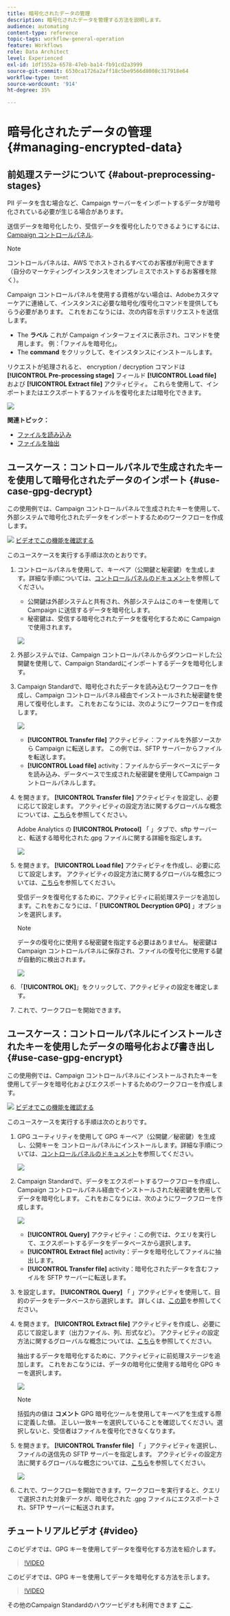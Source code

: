 ```yaml
---
title: 暗号化されたデータの管理
description: 暗号化されたデータを管理する方法を説明します。
audience: automating
content-type: reference
topic-tags: workflow-general-operation
feature: Workflows
role: Data Architect
level: Experienced
exl-id: 1df1552a-6578-47eb-ba14-fb91cd2a3999
source-git-commit: 6530ca1726a2aff18c5be9566d8008c317918e64
workflow-type: tm+mt
source-wordcount: '914'
ht-degree: 35%

---
```


# 暗号化されたデータの管理 {#managing-encrypted-data}

## 前処理ステージについて {#about-preprocessing-stages}

PII データを含む場合など、Campaign サーバーをインポートするデータが暗号化されている必要が生じる場合があります。

送信データを暗号化したり、受信データを復号化したりできるようにするには、 [Campaign コントロールパネル](https://experienceleague.adobe.com/docs/control-panel/using/instances-settings/gpg-keys-management.html?lang=ja).

>[!NOTE]
>
>コントロールパネルは、AWS でホストされるすべてのお客様が利用できます（自分のマーケティングインスタンスをオンプレミスでホストするお客様を除く）。

Campaign コントロールパネルを使用する資格がない場合は、Adobeカスタマーケアに連絡して、インスタンスに必要な暗号化/復号化コマンドを提供してもらう必要があります。 これをおこなうには、次の内容を示すリクエストを送信します。

* The **ラベル** これが Campaign インターフェイスに表示され、コマンドを使用します。 例：「ファイルを暗号化」。
* The **command** をクリックして、をインスタンスにインストールします。

リクエストが処理されると、 encryption / decryption コマンドは **[!UICONTROL Pre-processing stage]** フィールド **[!UICONTROL Load file]** および **[!UICONTROL Extract file]** アクティビティ。 これらを使用して、インポートまたはエクスポートするファイルを復号化または暗号化できます。

![](assets/preprocessing-encryption.png)

**関連トピック：**

* [ファイルを読み込み](../../automating/using/load-file.md)
* [ファイルを抽出](../../automating/using/extract-file.md)

## ユースケース：コントロールパネルで生成されたキーを使用して暗号化されたデータのインポート {#use-case-gpg-decrypt}

この使用例では、Campaign コントロールパネルで生成されたキーを使用して、外部システムで暗号化されたデータをインポートするためのワークフローを作成します。

![](assets/do-not-localize/how-to-video.png) [ビデオでこの機能を確認する](#video)

このユースケースを実行する手順は次のとおりです。

1. コントロールパネルを使用して、キーペア（公開鍵と秘密鍵）を生成します。詳細な手順については、[コントロールパネルのドキュメント](https://experienceleague.adobe.com/docs/control-panel/using/instances-settings/gpg-keys-management.html?lang=ja#decrypting-data)を参照してください。

   * 公開鍵は外部システムと共有され、外部システムはこのキーを使用して Campaign に送信するデータを暗号化します。
   * 秘密鍵は、受信する暗号化されたデータを復号化するために Campaign で使用されます。

   ![](assets/gpg_generate.png)

1. 外部システムでは、Campaign コントロールパネルからダウンロードした公開鍵を使用して、Campaign Standardにインポートするデータを暗号化します。

1. Campaign Standardで、暗号化されたデータを読み込むワークフローを作成し、Campaign コントロールパネル経由でインストールされた秘密鍵を使用して復号化します。 これをおこなうには、次のようにワークフローを作成します。

   ![](assets/gpg_workflow.png)

   * **[!UICONTROL Transfer file]** アクティビティ：ファイルを外部ソースから Campaign に転送します。 この例では、SFTP サーバーからファイルを転送します。
   * **[!UICONTROL Load file]** activity：ファイルからデータベースにデータを読み込み、データベースで生成された秘密鍵を使用してCampaign コントロールパネルします。

1. を開きます。 **[!UICONTROL Transfer file]** アクティビティを設定し、必要に応じて設定します。 アクティビティの設定方法に関するグローバルな概念については、[こちら](../../automating/using/load-file.md)を参照してください。

   Adobe Analytics の **[!UICONTROL Protocol]** 「 」タブで、sftp サーバーと、転送する暗号化された.gpg ファイルに関する詳細を指定します。

   ![](assets/gpg_transfer.png)

1. を開きます。 **[!UICONTROL Load file]** アクティビティを作成し、必要に応じて設定します。 アクティビティの設定方法に関するグローバルな概念については、[こちら](../../automating/using/load-file.md)を参照してください。

   受信データを復号化するために、アクティビティに前処理ステージを追加します。これをおこなうには、「 **[!UICONTROL Decryption GPG]** 」オプションを選択します。

   >[!NOTE]
   >
   >データの復号化に使用する秘密鍵を指定する必要はありません。 秘密鍵はCampaign コントロールパネルに保存され、ファイルの復号化に使用する鍵が自動的に検出されます。

   ![](assets/gpg_load.png)

1. 「**[!UICONTROL OK]**」をクリックして、アクティビティの設定を確定します。

1. これで、ワークフローを開始できます。

## ユースケース：コントロールパネルにインストールされたキーを使用したデータの暗号化および書き出し {#use-case-gpg-encrypt}

この使用例では、Campaign コントロールパネルにインストールされたキーを使用してデータを暗号化およびエクスポートするためのワークフローを作成します。

![](assets/do-not-localize/how-to-video.png) [ビデオでこの機能を確認する](#video)

このユースケースを実行する手順は次のとおりです。

1. GPG ユーティリティを使用して GPG キーペア（公開鍵／秘密鍵）を生成し、公開キーを コントロールパネルにインストールします。詳細な手順については、[コントロールパネルのドキュメント](https://experienceleague.adobe.com/docs/control-panel/using/instances-settings/gpg-keys-management.html?lang=ja#encrypting-data)を参照してください。

   ![](assets/gpg_install.png)

1. Campaign Standardで、データをエクスポートするワークフローを作成し、Campaign コントロールパネル経由でインストールされた秘密鍵を使用してデータを暗号化します。 これをおこなうには、次のようにワークフローを作成します。

   ![](assets/gpg-workflow-export.png)

   * **[!UICONTROL Query]** アクティビティ：この例では、クエリを実行して、エクスポートするデータをデータベースから選択します。
   * **[!UICONTROL Extract file]** activity：データを暗号化してファイルに抽出します。
   * **[!UICONTROL Transfer file]** activity：暗号化されたデータを含むファイルを SFTP サーバーに転送します。

1. を設定します。 **[!UICONTROL Query]** 「 」アクティビティを使用して、目的のデータをデータベースから選択します。 詳しくは、[この節](../../automating/using/query.md)を参照してください。

1. を開きます。 **[!UICONTROL Extract file]** アクティビティを作成し、必要に応じて設定します（出力ファイル、列、形式など）。 アクティビティの設定方法に関するグローバルな概念については、[こちら](../../automating/using/extract-file.md)を参照してください。

   抽出するデータを暗号化するために、アクティビティに前処理ステージを追加します。 これをおこなうには、データの暗号化に使用する暗号化 GPG キーを選択します。

   ![](assets/gpg-extract-stage.png)

   >[!NOTE]
   >
   >括弧内の値は **コメント** GPG 暗号化ツールを使用してキーペアを生成する際に定義した値。 正しい一致キーを選択していることを確認してください。選択しないと、受信者はファイルを復号化できなくなります。

1. を開きます。 **[!UICONTROL Transfer file]** 「 」アクティビティを選択し、ファイルの送信先の SFTP サーバーを指定します。 アクティビティの設定方法に関するグローバルな概念については、[こちら](../../automating/using/transfer-file.md)を参照してください。

   ![](assets/gpg-transfer-encrypt.png)

1. これで、ワークフローを開始できます。ワークフローを実行すると、クエリで選択された対象データが、暗号化された .gpg ファイルにエクスポートされ、SFTP サーバーに転送されます。

## チュートリアルビデオ {#video}

このビデオでは、GPG キーを使用してデータを復号化する方法を紹介します。

>[!VIDEO](https://video.tv.adobe.com/v/35753?quality=12)

このビデオでは、GPG キーを使用してデータを暗号化する方法を示します。

>[!VIDEO](https://video.tv.adobe.com/v/36380?quality=12)

その他のCampaign Standardのハウツービデオも利用できます [ここ](https://experienceleague.adobe.com/docs/campaign-standard-learn/tutorials/overview.html?lang=ja).
